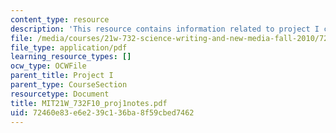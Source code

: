 ```yaml
---
content_type: resource
description: 'This resource contains information related to project I class notes/agenda. '
file: /media/courses/21w-732-science-writing-and-new-media-fall-2010/72460e83e6e239c136ba8f59cbed7462_MIT21W_732F10_proj1notes.pdf
file_type: application/pdf
learning_resource_types: []
ocw_type: OCWFile
parent_title: Project I
parent_type: CourseSection
resourcetype: Document
title: MIT21W_732F10_proj1notes.pdf
uid: 72460e83-e6e2-39c1-36ba-8f59cbed7462
---
```

